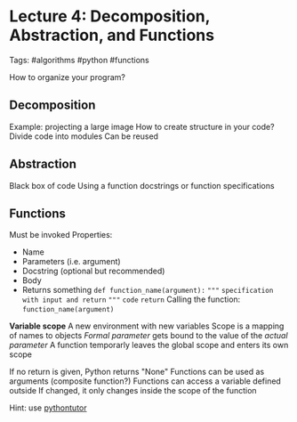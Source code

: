 # Lecture 4: Decomposition, Abstraction, and Functions
Tags: #algorithms #python #functions

How to organize your program?

## Decomposition
Example: projecting a large image
How to create structure in your code?
Divide code into modules
Can be reused

## Abstraction
Black box of code
Using a function docstrings or function specifications

## Functions
Must be invoked
Properties:
- Name
- Parameters (i.e. argument)
- Docstring (optional but recommended)
- Body
- Returns something
`def function_name(argument):`
	`"""`
	`specification with input and return`
	`"""`
	`code`
	`return`
Calling the function:
`function_name(argument)`

**Variable scope**
A new environment with new variables
Scope is a mapping of names to objects
*Formal parameter* gets bound to the value of the *actual parameter*
A function temporarly leaves the global scope and enters its own scope

If no return is given, Python returns "None"
Functions can be used as arguments (composite function?)
Functions can access a variable defined outside
If changed, it only changes inside the scope of the function

Hint: use [pythontutor](http://pythontutor.com/)